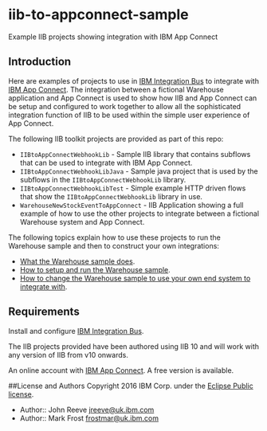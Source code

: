# iib-to-appconnect-sample
Example IIB projects showing integration with IBM App Connect

## Introduction
Here are examples of projects to use in [IBM Integration Bus](http://www.ibm.com/software/products/en/ibm-integration-bus) to integrate with [IBM App Connect](http://info.appconnect.ibmcloud.com/).
The integration between a fictional Warehouse application and App Connect is used to show how IIB and App Connect can be setup and configured to work together to allow all the sophisticated integration function of IIB to be used within the simple user experience of App Connect.


The following IIB toolkit projects are provided as part of this repo:

* `IIBtoAppConnectWebhookLib` - Sample IIB library that contains subflows that can be used to integrate with IBM App Connect.
* `IIBtoAppConnectWebhookLibJava` - Sample java project that is used by the subflows in the `IIBtoAppConnectWebhookLib` library.
* `IIBtoAppConnectWebhookLibTest` - Simple example HTTP driven flows that show the `IIBtoAppConnectWebhookLib` library in use.
* `WarehouseNewStockEventToAppConnect` - IIB Application showing a full example of how to use the other projects to integrate between a fictional Warehouse system and App Connect.

The following topics explain how to use these projects to run the Warehouse sample and then to construct your own integrations:

* [What the Warehouse sample does](./doc/whatwarehouse.md).
* [How to setup and run the Warehouse sample](./doc/runwarehouse.md).
* [How to change the Warehouse sample to use your own end system to integrate with](./doc/modwarehouse.md).



## Requirements
Install and configure  [IBM Integration Bus](http://www.ibm.com/software/products/en/ibm-integration-bus).

The IIB projects provided have been authored using IIB 10 and will work with any version of IIB from v10 onwards.

An online account with [IBM App Connect](http://info.appconnect.ibmcloud.com/). A free version is available.



##License and Authors
Copyright 2016 IBM Corp. under the [Eclipse Public license](http://www.eclipse.org/legal/epl-v10.html).

* Author:: John Reeve <jreeve@uk.ibm.com>
* Author:: Mark Frost <frostmar@uk.ibm.com>
